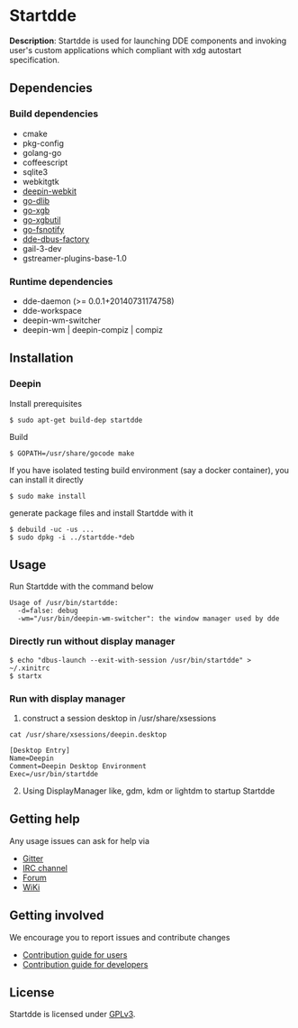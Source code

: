 # Startdde

**Description**:
Startdde is used for launching DDE components and invoking
user's custom applications which compliant with xdg autostart specification.

## Dependencies

### Build dependencies

- cmake
- pkg-config
- golang-go
- coffeescript
- sqlite3
- webkitgtk
- [deepin-webkit](https://github.com/linuxdeepin/deepin-webkit)
- [go-dlib](https://github.com/linuxdeepin/go-lib)
- [go-xgb](https://github.com/BurntSushi/xgb)
- [go-xgbutil](https://github.com/BurntSushi/xgbutil)
- [go-fsnotify](https://github.com/howeyc/fsnotify)
- [dde-dbus-factory](https://github.com/linuxdeepin/dbus-factory)
- gail-3-dev
- gstreamer-plugins-base-1.0


### Runtime dependencies

- dde-daemon (>= 0.0.1+20140731174758)
- dde-workspace
- deepin-wm-switcher
- deepin-wm | deepin-compiz | compiz

## Installation

### Deepin

Install prerequisites
```
$ sudo apt-get build-dep startdde
```

Build
```
$ GOPATH=/usr/share/gocode make
```

If you have isolated testing build environment (say a docker container), you can install it directly
```
$ sudo make install
```

generate package files and install Startdde with it
```
$ debuild -uc -us ...
$ sudo dpkg -i ../startdde-*deb
```

## Usage

Run Startdde with the command below

```
Usage of /usr/bin/startdde:
  -d=false: debug
  -wm="/usr/bin/deepin-wm-switcher": the window manager used by dde
```


### Directly run without display manager

```
$ echo "dbus-launch --exit-with-session /usr/bin/startdde" > ~/.xinitrc
$ startx
```

### Run with display manager

1. construct a session desktop in /usr/share/xsessions

```
cat /usr/share/xsessions/deepin.desktop

[Desktop Entry]
Name=Deepin
Comment=Deepin Desktop Environment
Exec=/usr/bin/startdde
```

2. Using DisplayManager like, gdm, kdm or lightdm to startup Startdde

## Getting help

Any usage issues can ask for help via

* [Gitter](https://gitter.im/orgs/linuxdeepin/rooms)
* [IRC channel](https://webchat.freenode.net/?channels=deepin)
* [Forum](https://bbs.deepin.org)
* [WiKi](http://wiki.deepin.org/)

## Getting involved

We encourage you to report issues and contribute changes

* [Contribution guide for users](http://wiki.deepin.org/index.php?title=Contribution_Guidelines_for_Users)
* [Contribution guide for developers](http://wiki.deepin.org/index.php?title=Contribution_Guidelines_for_Developers)

## License

Startdde is licensed under [GPLv3](LICENSE).
